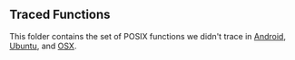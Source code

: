Traced Functions
----------------
This folder contains the set of POSIX functions we didn't trace in
[Android](https://github.com/columbia/libtrack/blob/master/limitations/android.txt),
[Ubuntu](https://github.com/columbia/libtrack/blob/master/limitations/ubuntu.txt),
and [OSX](https://github.com/columbia/libtrack/blob/master/limitations/osx.txt).
